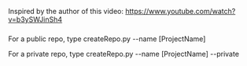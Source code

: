 Inspired by the author of this video: https://www.youtube.com/watch?v=b3ySWJinSh4

###
For a public repo, type createRepo.py --name [ProjectName] 

For a private repo, type createRepo.py --name [ProjectName] --private
###